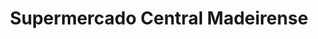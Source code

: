 ---
title: "Supermercado Central Madeirense"
url: /caracas/supermercado-central-madeirense-av-francisco-solano/
shop: Supermarkt
---